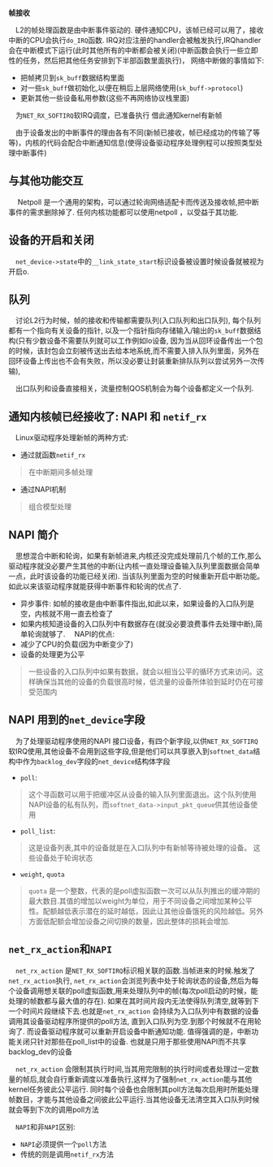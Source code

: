 **帧接收**

&emsp;L2的帧处理函数是由中断事件驱动的. 硬件通知CPU，该帧已经可以用了，接收中断的CPU会执行`do_IRQ`函数. IRQ对应注册的handler会被触发执行,IRQhandler会在中断模式下运行(此时其他所有的中断都会被关闭)(中断函数会执行一些立即性的任务，然后把其他任务安排到下半部函数里面执行)， 网络中断做的事情如下:
- 把帧拷贝到`sk_buff`数据结构里面
- 对一些`sk_buff`做初始化,以便在稍后上层网络使用(`sk_buff->protocol`)
- 更新其他一些设备私用参数(这些不再网络协议栈里面)

&emsp;为`NET_RX_SOFTIRQ`软IRQ调度，已准备执行 借此通知kernel有新帧

&emsp;由于设备发出的中断事件的理由各有不同(新帧已接收，帧已经成功的传输了等等)，内核的代码会配合中断通知信息(使得设备驱动程序处理例程可以按照类型处理中断事件)

## 与其他功能交互
&emsp; Netpoll 是一个通用的架构，可以通过轮询网络适配卡而传送及接收帧,把中断事件的需求删除掉了. 任何内核功能都可以使用netpoll ，以受益于其功能. 

## 设备的开启和关闭
&emsp;`net_device->state`中的`__link_state_start`标识设备被设置时候设备就被视为开启o.

## 队列
&emsp;讨论L2行为时候，帧的接收和传输都需要队列(入口队列和出口队列), 每个队列都有一个指向有关设备的指针, 以及一个指针指向存储输入/输出的`sk_buff`数据结构(只有少数设备不需要队列就可以工作例如lo设备, 因为当从回环设备传出一个包的时候，该封包会立刻被传送出去给本地系统,而不需要入排入队列里面，另外在回环设备上传出也不会有失败，所以没必要让封装重新排队队列以尝试另外一次传输),

&emsp;出口队列和设备直接相关，流量控制QOS机制会为每个设备都定义一个队列.

## 通知内核帧已经接收了: NAPI 和 `netif_rx`
&emsp;Linux驱动程序处理新帧的两种方式:
- 通过就函数`netif_rx`
> 在中断期间多帧处理
- 通过NAPI机制
> 组合模型处理


## NAPI 简介
&emsp;思想混合中断和轮询，如果有新帧进来,内核还没完成处理前几个帧的工作,那么驱动程序就没必要产生其他的中断(让内核一直处理设备输入队列里面数据会简单一点，此时该设备的功能已经关闭). 当该队列里面为空的时候重新开启中断功能。如此以来该驱动程序就能获得中断事件和轮询的优点了.
- 异步事件: 如帧的接收是由中断事件指出,如此以来，如果设备的入口队列是空，内核就不用一直去检查了
- 如果内核知道设备的入口队列中有数据存在(就没必要浪费事件去处理中断),简单轮询就够了.
&emsp;NAPI的优点:
- 减少了CPU的负载(因为中断变少了)
- 设备的处理更为公平
> 一些设备的入口队列中如果有数据，就会以相当公平的循环方式来访问。这样确保当其他的设备的负载很高时候，低流量的设备所体验到延时仍在可接受范围内

## NAPI 用到的`net_device`字段
&emsp;为了处理驱动程序使用的NAPI 接口设备，有四个新字段,以供`NET_RX_SOFTIRQ`软IRQ使用,其他设备不会用到这些字段,但是他们可以共享嵌入到`softnet_data`结构中作为`backlog_dev`字段的`net_device`结构体字段
- `poll`:
> 这个寻函数可以用于把缓冲区从设备的输入队列里面退出。这个队列使用NAPI设备的私有队列，而`softnet_data->input_pkt_queue`供其他设备使用
- `poll_list`:
> 这是设备列表,其中的设备就是在入口队列中有新帧等待被处理的设备。 这些设备处于轮询状态
- `weight`, `quota`
> `quota` 是一个整数，代表的是poll虚拟函数一次可以从队列推出的缓冲期的最大数目.其值的增加以weight为单位，用于不同设备之间增加某种公平性。配额越低表示潜在的延时越低，因此让其他设备饿死的风险越低。另外方面低配额会增加设备之间切换的数量，因此整体的损耗会增加.

## `net_rx_action`和`NAPI`
&emsp;`net_rx_action` 是`NET_RX_SOFTIRQ`标识相关联的函数.当帧进来的时候.触发了`net_rx_action`执行, `net_rx_action`会浏览列表中处于轮询状态的设备,然后为每个设备调用想关联的poll虚拟函数,用来处理队列中的帧(每次poll启动的时候，能处理的帧数都与最大值的存在). 如果在其时间片段内无法使得队列清空,就等到下一个时间片段继续下去.也就是`net_rx_action` 会持续为入口队列中有数据的设备调用其设备驱动程序所提供的poll方法, 直到入口队列为空.到那个时候就不在用轮询了. 而设备驱动程序就可以重新开启设备中断通知功能. 值得强调的是，中断功能关闭只针对那些在poll_list中的设备. 也就是只用于那些使用NAPI而不共享backlog_dev的设备


&emsp;`net_rx_action` 会限制其执行时间,当其用完限制的执行时间或者处理过一定数量的帧后,就会自行重新调度以准备执行,这样为了强制`net_rx_action`能与其他kernel任务彼此公平运行. 同时每个设备也会限制其poll方法每次启用时所能处理帧数目，才能与其他设备之间彼此公平运行.当其他设备无法清空其入口队列时候就会等到下次的调用poll方法


&emsp;`NAPI`和非`NAPI`区别:
- `NAPI`必须提供一个`poll`方法
- 传统的则是调用`netif_rx`方法



